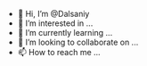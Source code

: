- 👋 Hi, I’m @Dalsaniy
- 👀 I’m interested in ...
- 🌱 I’m currently learning ...
- 💞️ I’m looking to collaborate on ...
- 📫 How to reach me ...

<!---
Dalsaniy/Dalsaniy is a ✨ special ✨ repository because its `README.md` (this file) appears on your GitHub profile.
You can click the Preview link to take a look at your changes.
--->
